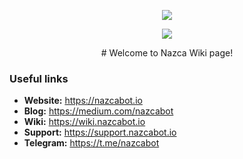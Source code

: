 <p align="center">
<img src="https://github.com/NazcaBot/nazcawiki/raw/master/res/fullo.png">
</p>
<p align="center">
<img src="https://github.com/NazcaBot/nazcawiki/raw/master/res/barr.png">
</p>

<p align="center">
# Welcome to Nazca Wiki page! 
</p>

### Useful links
* **Website:** https://nazcabot.io
* **Blog:** https://medium.com/nazcabot
* **Wiki:** https://wiki.nazcabot.io
* **Support:** https://support.nazcabot.io
* **Telegram:** https://t.me/nazcabot
